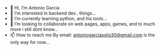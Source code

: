 - 👋 Hi, I’m Antonio Garcia
- 👀 I’m interested in backend dev..  things...
- 🌱 I’m currently learning  python, and his tools...
- 💞️ I’m looking to collaborate on web pages, apps, games, and to much more i still dont know...
- 📫 How to reach me 
      By email: antoniogarciasolis30@gmail.com is the only way for now...

<!---
AntonioGarcia30/AntonioGarcia30 is a ✨ special ✨ repository because its `README.md` (this file) appears on your GitHub profile.
You can click the Preview link to take a look at your changes.
--->
